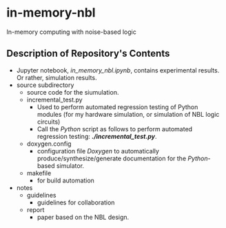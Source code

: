 # in-memory-nbl

In-memory computing with noise-based logic



## Description of Repository's Contents

+ Jupyter notebook, *in_memory_nbl.ipynb*, contains experimental results.
	Or rather, simulation results.
+ source subdirectory
	- source code for the siumulation.
	- incremental_test.py
		* Used to perform automated regression testing of Python modules
			(for my hardware simulation, or simulation of NBL logic circuits)
		* Call the *Python* script as follows to perform automated regression
			testing: ***./incremental_test.py***.
	- doxygen.config
		* configuration file *Doxygen* to automatically produce/synthesize/generate
			documentation for the *Python*-based simulator. 
	- makefile
		* for build automation
+ notes
	- guidelines
		* guidelines for collaboration
	- report
		* paper based on the NBL design.
